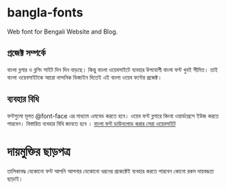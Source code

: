 # bangla-fonts
Web font for Bengali Website and Blog.

## প্রজেক্ট সম্পর্কে
বাংলা ব্লগার ও ব্লগিং সাইট দিন দিন বাড়ছে। কিন্তু বাংলা ওয়েবসাইটে ব্যবহার উপযোগী বাংলা ফন্ট খুবই সীমিত।
তাই বাংলা ওয়েবসাইটকে আরো নান্দনিক ডিজাইন দিতেই এই বাংলা ওয়েব ফন্টের প্রজেক্ট।
## ব্যবহার বিধি
ফন্টগুলো মূলত @font-face এর মাধ্যমে এমবেড করতে হবে। ওয়েব ফন্ট ব্লগারে কিংবা ওয়ার্ডপ্রেসে ইউজ করতে পারবেন। বিস্তারিত ব্যবহার বিধি জানতে হবে । <a href="https://bongowiki.com/bangla-font-download-website/">বাংলা ফন্ট ডাউনলোড করার সেরা ওয়েবসাইট</a>

# দায়মুক্তির ছাড়পত্র 
তালিকাবদ্ধ যেকোনো ফন্ট আপনি আপনার যেকোনো ধরনের প্রজেক্টেই ব্যবহার করতে পারবেন কোনো রকম দায়বদ্ধতা ছাড়াই।
